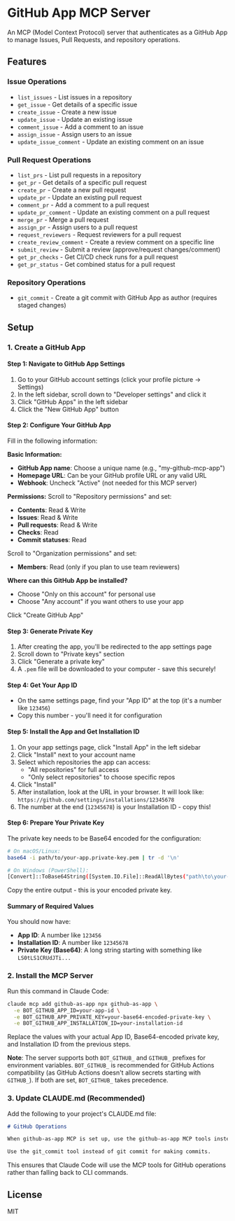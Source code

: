 # GitHub App MCP Server

An MCP (Model Context Protocol) server that authenticates as a GitHub App to manage Issues, Pull Requests, and repository operations.

## Features

### Issue Operations
- `list_issues` - List issues in a repository
- `get_issue` - Get details of a specific issue
- `create_issue` - Create a new issue
- `update_issue` - Update an existing issue
- `comment_issue` - Add a comment to an issue
- `assign_issue` - Assign users to an issue
- `update_issue_comment` - Update an existing comment on an issue

### Pull Request Operations
- `list_prs` - List pull requests in a repository
- `get_pr` - Get details of a specific pull request
- `create_pr` - Create a new pull request
- `update_pr` - Update an existing pull request
- `comment_pr` - Add a comment to a pull request
- `update_pr_comment` - Update an existing comment on a pull request
- `merge_pr` - Merge a pull request
- `assign_pr` - Assign users to a pull request
- `request_reviewers` - Request reviewers for a pull request
- `create_review_comment` - Create a review comment on a specific line
- `submit_review` - Submit a review (approve/request changes/comment)
- `get_pr_checks` - Get CI/CD check runs for a pull request
- `get_pr_status` - Get combined status for a pull request

### Repository Operations
- `git_commit` - Create a git commit with GitHub App as author (requires staged changes)

## Setup

### 1. Create a GitHub App

#### Step 1: Navigate to GitHub App Settings
1. Go to your GitHub account settings (click your profile picture → Settings)
2. In the left sidebar, scroll down to "Developer settings" and click it
3. Click "GitHub Apps" in the left sidebar
4. Click the "New GitHub App" button

#### Step 2: Configure Your GitHub App
Fill in the following information:

**Basic Information:**
- **GitHub App name**: Choose a unique name (e.g., "my-github-mcp-app")
- **Homepage URL**: Can be your GitHub profile URL or any valid URL
- **Webhook**: Uncheck "Active" (not needed for this MCP server)

**Permissions:**
Scroll to "Repository permissions" and set:
- **Contents**: Read & Write
- **Issues**: Read & Write  
- **Pull requests**: Read & Write
- **Checks**: Read
- **Commit statuses**: Read

Scroll to "Organization permissions" and set:
- **Members**: Read (only if you plan to use team reviewers)

**Where can this GitHub App be installed?**
- Choose "Only on this account" for personal use
- Choose "Any account" if you want others to use your app

Click "Create GitHub App"

#### Step 3: Generate Private Key
1. After creating the app, you'll be redirected to the app settings page
2. Scroll down to "Private keys" section
3. Click "Generate a private key"
4. A `.pem` file will be downloaded to your computer - save this securely!

#### Step 4: Get Your App ID
- On the same settings page, find your "App ID" at the top (it's a number like `123456`)
- Copy this number - you'll need it for configuration

#### Step 5: Install the App and Get Installation ID
1. On your app settings page, click "Install App" in the left sidebar
2. Click "Install" next to your account name
3. Select which repositories the app can access:
   - "All repositories" for full access
   - "Only select repositories" to choose specific repos
4. Click "Install"
5. After installation, look at the URL in your browser. It will look like:
   `https://github.com/settings/installations/12345678`
6. The number at the end (`12345678`) is your Installation ID - copy this!

#### Step 6: Prepare Your Private Key
The private key needs to be Base64 encoded for the configuration:

```bash
# On macOS/Linux:
base64 -i path/to/your-app.private-key.pem | tr -d '\n'

# On Windows (PowerShell):
[Convert]::ToBase64String([System.IO.File]::ReadAllBytes("path\to\your-app.private-key.pem"))
```

Copy the entire output - this is your encoded private key.

#### Summary of Required Values
You should now have:
- **App ID**: A number like `123456`
- **Installation ID**: A number like `12345678`  
- **Private Key (Base64)**: A long string starting with something like `LS0tLS1CRUdJTi...`

### 2. Install the MCP Server

Run this command in Claude Code:

```bash
claude mcp add github-as-app npx github-as-app \
  -e BOT_GITHUB_APP_ID=your-app-id \
  -e BOT_GITHUB_APP_PRIVATE_KEY=your-base64-encoded-private-key \
  -e BOT_GITHUB_APP_INSTALLATION_ID=your-installation-id
```

Replace the values with your actual App ID, Base64-encoded private key, and Installation ID from the previous steps.

**Note**: The server supports both `BOT_GITHUB_` and `GITHUB_` prefixes for environment variables. `BOT_GITHUB_` is recommended for GitHub Actions compatibility (as GitHub Actions doesn't allow secrets starting with `GITHUB_`). If both are set, `BOT_GITHUB_` takes precedence.

### 3. Update CLAUDE.md (Recommended)

Add the following to your project's CLAUDE.md file:

```markdown
# GitHub Operations

When github-as-app MCP is set up, use the github-as-app MCP tools instead of the gh command for GitHub operations.

Use the git_commit tool instead of git commit for making commits.
```

This ensures that Claude Code will use the MCP tools for GitHub operations rather than falling back to CLI commands.

## License

MIT
